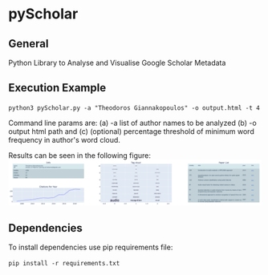 # pyScholar
## General
Python Library to Analyse and Visualise Google Scholar Metadata

## Execution Example
``python3 pyScholar.py -a "Theodoros Giannakopoulos" -o output.html -t 4 ``

Command line params are: (a) -a list of author names to be analyzed (b) -o output html path and (c) (optional) percentage threshold of minimum word frequency in author's word cloud.

Results can be seen in the following figure:
![Example](screen.png)


## Dependencies
To install dependencies use pip requirements file:

``pip install -r requirements.txt``
